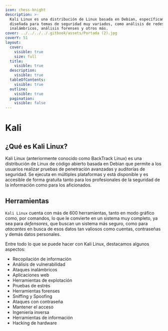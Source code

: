 ```yaml
---
icon: chess-knight
description: >-
  Kali Linux es una distribución de Linux basada en Debian, específicamente
  diseñada para temas de seguridad muy variados, como análisis de redes, ataques
  inalámbricos, análisis forenses y otros más.
cover: ../../../../.gitbook/assets/Portada (2).jpg
coverY: 51
layout:
  cover:
    visible: true
    size: full
  title:
    visible: true
  description:
    visible: true
  tableOfContents:
    visible: true
  outline:
    visible: true
  pagination:
    visible: false
---
```


# Kali

## ¿Qué es Kali Linux? <a href="#que-es-kali-linux" id="que-es-kali-linux"></a>

Kali Linux (anteriormente conocido como BackTrack Linux) es una distribución de Linux de código abierto basada en Debian que permite a los usuarios realizar pruebas de penetración avanzadas y auditorías de seguridad. Se ejecuta en múltiples plataformas y está disponible y es accesible de forma gratuita tanto para los profesionales de la seguridad de la información como para los aficionados.

## Herramientas <a href="#herramientas" id="herramientas"></a>

`Kali Linux` cuenta con más de 600 herramientas, tanto en modo gráfico como, por comandos, lo que le convierte en un sistema muy completo, ya sea para _defensores_, que buscan un sistema más seguro, como para _atacantes_ en busca de esos datos tan valiosos como cuentas, contraseñas y demás datos personales.

Entre todo lo que se puede hacer con Kali Linux, destacamos algunos aspectos:

* Recopilación de información
* Análisis de vulnerabilidad
* Ataques inalámbricos
* Aplicaciones web
* Herramientas de explotación
* Pruebas de estrés
* Herramientas forenses
* Sniffing y Spoofing
* Ataques con contraseña
* Mantener el acceso
* Ingeniería inversa
* Herramientas de información
* Hacking de hardware

